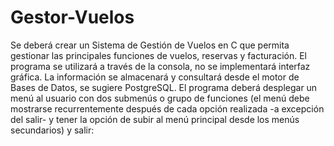 # Gestor-Vuelos
Se deberá crear un Sistema de Gestión de Vuelos en C que permita gestionar las principales funciones de vuelos, reservas y facturación. El programa se utilizará a través de la consola, no se implementará interfaz gráfica. La información se almacenará y consultará desde el motor de Bases de Datos, se sugiere PostgreSQL. El programa deberá desplegar un menú al usuario con dos submenús o grupo de funciones (el menú debe mostrarse recurrentemente después de cada opción realizada -a excepción del salir- y tener la opción de subir al menú principal desde los menús secundarios) y salir:
